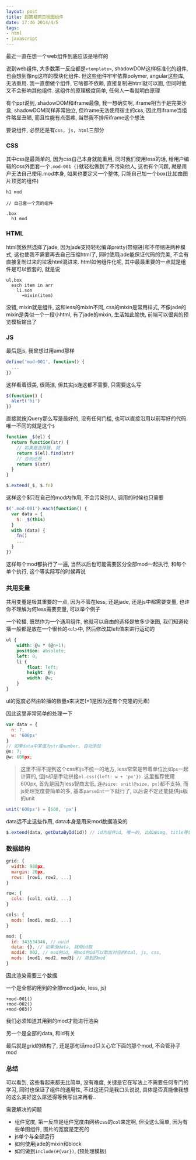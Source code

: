 ```yaml
---
layout: post
title: 超简易网页视图组件
date: 17:46 2014/4/5
tags:
- html
- javascript
---
```


最近一直在想一个web组件到底应该是啥样的

说到web组件, 大多数第一反应都是`<template>`, shadowDOM这样标准化的组件, 也会想到像ng这样的模块化组件.
但这些组件牢牢依靠polymer, angular这些库, 无法重用.
我一直想做个组件, 它啥都不依赖, 直接复制进html就可以跑, 但同时他又不会影响其他组件. 这组件的原理极度简单, 任何人一看就明白原理

有个ppt说到, shadowDOM和iframe最像, 我一想确实啊, iframe相当于是完美沙盒, shadowDOM同样非常独立, 但iframe无法使用宿主的css, 因此用iframe当组件略显丑陋, 而且性能有点蛋疼, 当然我不排斥iframe这个想法

要说组件, 必然还是有`css, js, html`三部分


### CSS

其中css是最简单的, 因为css自己本身就能重用, 同时我们使用less的话, 给用户编辑的css外面套一个`.mod-001 {}`就轻松做到了不污染他人, 这也有个问题, 就是用户无法自己使用.mod本身, 如果也要定义一个整体, 只能自己加一个box(比如由图片顶宽的组件)

```jade
h1 mod

// 自己套一个壳的组件

.box
  h1 mod
```

### HTML

html我依然选择了jade, 因为jade支持轻松编译pretty(带缩进)和不带缩进两种模式, 这也使我不需要再去自己压缩html了, 同时使用jade能保证代码的完美, 不会有直接复制过来的垃圾html混进来.
html如何组件化呢, 其中最最重要的一点就是组件是可以嵌套的, 就是说

```jade
ul.box
  each item in arr
    li.son
      +mixin(item)
```

没错, mixin就是组件, 这和less的mixin不同, css的mixin是常用样式, 不像jade的mixin是类似一个一段小html, 有了jade的mixin, 生活如此愉快, 前端可以很爽的预览模板输出了

### JS

最后是js, 我曾想过用amd那样

```js
define('mod-001', function() {
  ...
})
```

这样看着很美, 很简洁, 但其实js连这都不需要, 只需要这么写

```js
$(function() {
  alert('hi')
})
```

直接就按jQuery那么写是最好的, 没有任何门槛, 也可以直接沿用以前写好的代码.
唯一不同的就是这个`$`

```js
function _$(el) {
  return function(str) {
    // 如果是选择器, 就
    return $(el).find(str)
    // 否则还是
    return $(str)
  }
}

$.extend(_$, $.fn)
```

这样这个$只在自己的mod内作用, 不会污染别人, 调用的时候也只需要

```js
$('.mod-001').each(function() {
  var data = {
    $: _$(this)
  }
  with (data) {
    fn()
    ...
  }
})
```

这样每个mod都执行了一遍, 当然以后也可能需要区分全部mod一起执行, 和每个单个执行, 这个等实际写的时候再说

### 共用变量

共用变量是极其重要的一点, 因为不管在less, 还是jade, 还是js中都需要变量, 也许你不理解为何less需要变量, 可以举个例子

一个轮播, 既然作为一个通用组件, 他就可以自由的选择是放多少张图, 我们知道轮播一般都是放在一个很长的`<ul>`中, 然后修改其left值来进行运动的

```css
ul {
    width: @w * (@n+1);
    position: absolute;
    left: 0;
    li {
        float: left;
        height: @h;
        width: @w;
    }
}
```

ul的宽度必然由轮播的数量`n`来决定(+1是因为还有个克隆的元素)

因此这里非常简单的处理一下

```js
var data = {
  n: 7,
  w: '600px'
}
// 如果data中某值为str或number, 自动添加
@n: 7;
@w: 600px;
```

> 这里不得不提到这个css和js不统一的地方, less常常是带着单位比如`px`一起计算的, 但js却是手动拼接`el.css({left: w + 'px'})`.
这里推荐使用600px, 首先是因为less智商太低, 连`@size: unit(@size, px)`都不支持, 而js处理宽度要简单的多, 基本`parseInt`一下就行了, 以后说不定还能提供js版的unit

```js
unit('600px') = [600, 'px']
```

data远不止这些作用, data本身是用来mod数据渲染的

```js
$.extend(data, getDataById(id)) // id为组件id, 唯一的, 比如由img, title等值
```

### 数据结构

```js
grid: {
  width: 980px,
  margin: 20px,
  rows: [row1, row2, ...]
}

row: {
  cols: [col1, col2, ...]
}

cols: {
  mods: [mod1, mod2, ...]
}

mod: {
  id: 343534346, // uuid
  data: {}, // 如果没data, 就用id取
  modid: 002, // mod的id, 用mod的id可以取出对应的html, js, css,
  mods: [mod1, mod2, mod3] // 用到的mod
}
```

因此渲染需要三个数据

一个是全部的用到的全部mod(jade, less, js)

```jade
+mod-001()
+mod-002()
+mod-003()
```

我们必须知道其用到的mod才能进行渲染

另一个是全部的data, 和id有关

最后就是grid的结构了, 还是那句话mod只关心它下面的那个mod, 不会管孙子mod

### 总结

可以看到, 这些看起来都无比简单, 没有难度, 关键是它在写法上不需要任何专门的学习, 同时也保证了组件的通用性, 不过这还只是我口头说说, 具体是否真能像我想的这么美好这么屌还得等我写出来再看..

需要解决的问题

- 组件宽度, 第一反应是组件宽度由网格css的`col`来定啊, 但没这么简单, 因为有些单图组件, 图片的宽度是定死的
- js单个与全部运行
- 如何使用jade的mixin和block
- 如何做到`include(#{var})`, (预处理模板)
